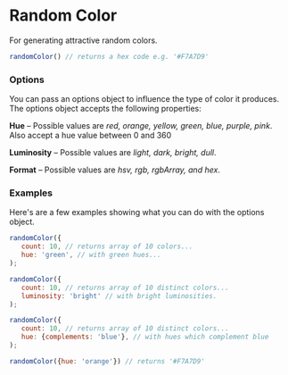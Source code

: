 # Random Color

For generating attractive random colors. 

```javascript
randomColor() // returns a hex code e.g. '#F7A7D9'
```

### Options

You can pass an options object to influence the type of color it produces. The options object accepts the following properties:

**Hue** – Possible values are *red, orange, yellow, green, blue, purple, pink*. Also accept a hue value between 0 and 360

**Luminosity** – Possible values are *light, dark, bright, dull*.

**Format** – Possible values are *hsv, rgb, rgbArray, and hex*.
 
### Examples

Here's are a few examples showing what you can do with the options object. 

```javascript
randomColor({
   count: 10, // returns array of 10 colors...
   hue: 'green', // with green hues...
);

randomColor({
   count: 10, // returns array of 10 distinct colors...
   luminosity: 'bright' // with bright luminosities.
);

randomColor({
   count: 10, // returns array of 10 distinct colors...
   hue: {complements: 'blue'}, // with hues which complement blue
);

randomColor({hue: 'orange'}) // returns '#F7A7D9'
```

